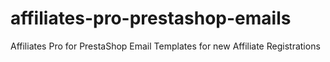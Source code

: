 # affiliates-pro-prestashop-emails
Affiliates Pro for PrestaShop Email Templates for new Affiliate Registrations
